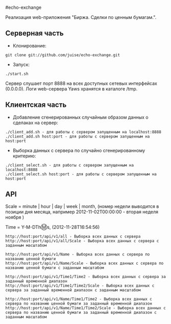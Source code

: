 #echo-exchange

Реализация web-приложения "Биржа. Сделки по ценным бумагам.".

## Серверная часть

* Клонирование:

`git clone git://github.com/juise/echo-exchange.git`

* Запуск:

`./start.sh`

Сервер слушает порт 8888 на всех доступных сетевых интерфейсах (0.0.0.0). Логи web-сервера Yaws хранятся в каталоге /tmp.

## Клиентская часть

* Добавление сгенерированных случайным образом данных о сделаках на сервер:

```
./client_add.sh - для работы с сервером запущенным на localhost:8888
./client_add.sh host:port - для работы с сервером запущенным на host:port
```

* Выборка данных с сервера по случайно сгенерированному критерию:

```
./client_select.sh - для работы с сервером запущенным на localhost:8888
./client_select.sh host:port - для работы с сервером запущенным на host:port
```

## API

Scale = minute | hour | day | week | month, (номер недели выводится в позиции дня месяца, например 2012-11-02T00:00:00 - вторая неделя ноября )

Time = Y-M-DTh:m:s, (2012-11-28T16:54:56)

```
http://host:port/api/v1/all - Выборка всех данных с сервера
http://host:port/api/v1/all/Scale - Выборка всех данных с сервера с заданным масштабом

http://host:port/api/v1/Name - Выборка всех данных с сервера по названию ценной бумаги
http://host:port/api/v1/Name/Scale - Выборка всех данных с сервера по названию ценной бумаги с заданныи масштабом

http://host:port/api/v1/Time1/Time2 - Выборка всех данных с сервера за заданный временной диапазон
http://host:port/api/v1/Time1/Time2/Scale - Выборка всех данных с сервера за заданный временной диапазон с заданным масштабом

http://host:port/api/v1/Name/Time1/Time2 - Выборка всех данных с сервера по названию ценной бумаги за заданный временной диапазон
http://host:port/api/v1/Name/Time1/Time2/Scale - Выборка всех данных с сервера по названию ценной бумаги за заданный временной диапазон с заданным масштабом

```

